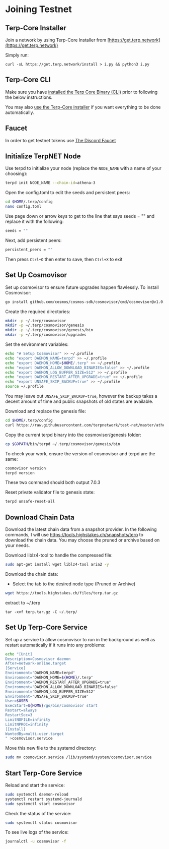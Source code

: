 # Joining Testnet

## Terp-Core Installer

Join a network by using Terp-Core Installer from [https://get.terp.network](https://get.terp.network) 


Simply run:

```
curl -sL https://get.terp.network/install > i.py && python3 i.py
```

## Terp-Core CLI

Make sure you have [installed the Terp Core Binary (CLI)](../terp-core/terpd) prior to following the below instructions.

You may also [use the Terp-Core installer](../terp-core/terpd) if you want everything to be done automatically.

## Faucet 
In order to get testnet tokens use  [The Discord Faucet](https://discord.gg/rkwutDxvDJ)

## Initialize TerpNET Node

Use terpd to initialize your node (replace the ```NODE_NAME``` with a name of your choosing):

```bash
terpd init NODE_NAME --chain-id=athena-3
```

Open the config.toml to edit the seeds and persistent peers:

```bash
cd $HOME/.terp/config
nano config.toml
```

Use page down or arrow keys to get to the line that says seeds = "" and replace it with the following:

```bash
seeds = ""
```

Next, add persistent peers:

```bash
persistent_peers = ""
```

Then press ```Ctrl+O``` then enter to save, then ```Ctrl+X``` to exit

## Set Up Cosmovisor

Set up cosmovisor to ensure future upgrades happen flawlessly. To install Cosmovisor:

```bash
go install github.com/cosmos/cosmos-sdk/cosmovisor/cmd/cosmovisor@v1.0.0
```

Create the required directories:

```bash
mkdir -p ~/.terp/cosmovisor
mkdir -p ~/.terp/cosmovisor/genesis
mkdir -p ~/.terp/cosmovisor/genesis/bin
mkdir -p ~/.terp/cosmovisor/upgrades
```

Set the environment variables:

```bash
echo "# Setup Cosmovisor" >> ~/.profile
echo "export DAEMON_NAME=terpd" >> ~/.profile
echo "export DAEMON_HOME=$HOME/.terp" >> ~/.profile
echo "export DAEMON_ALLOW_DOWNLOAD_BINARIES=false" >> ~/.profile
echo "export DAEMON_LOG_BUFFER_SIZE=512" >> ~/.profile
echo "export DAEMON_RESTART_AFTER_UPGRADE=true" >> ~/.profile
echo "export UNSAFE_SKIP_BACKUP=true" >> ~/.profile
source ~/.profile
```

You may leave out `UNSAFE_SKIP_BACKUP=true`, however the backup takes a decent amount of time and public snapshots of old states are available.

Download and replace the genesis file:

```bash
cd $HOME/.terp/config
curl https://raw.githubusercontent.com/terpnetwork/test-net/master/athena-3/genesis.json
```

Copy the current terpd binary into the cosmovisor/genesis folder:

```bash
cp $GOPATH/bin/terpd ~/.terp/cosmovisor/genesis/bin
```

To check your work, ensure the version of cosmovisor and terpd are the same:

```bash
cosmovisor version
terpd version
```

These two command should both output 7.0.3

Reset private validator file to genesis state:

```bash
terpd unsafe-reset-all
```

## Download Chain Data

Download the latest chain data from a snapshot provider. In the following commands, I will use <a href="" target="_blank">https://tools.highstakes.ch/snapshots/terp</a> to download the chain data. You may choose the pruned or archive based on your needs.

Download liblz4-tool to handle the compressed file:

```bash
sudo apt-get install wget liblz4-tool aria2 -y
```

Download the chain data:

- Select the tab to the desired node type (Pruned or Archive)

```bash
wget https://tools.highstakes.ch/files/terp.tar.gz
```

extract to ~/.terp 
```
tar -xvf terp.tar.gz -C ~/.terp/
```

## Set Up Terp-Core Service

Set up a service to allow cosmovisor to run in the background as well as restart automatically if it runs into any problems:

```bash
echo "[Unit]
Description=Cosmovisor daemon
After=network-online.target
[Service]
Environment="DAEMON_NAME=terpd"
Environment="DAEMON_HOME=${HOME}/.terp"
Environment="DAEMON_RESTART_AFTER_UPGRADE=true"
Environment="DAEMON_ALLOW_DOWNLOAD_BINARIES=false"
Environment="DAEMON_LOG_BUFFER_SIZE=512"
Environment="UNSAFE_SKIP_BACKUP=true"
User=$USER
ExecStart=${HOME}/go/bin/cosmovisor start
Restart=always
RestartSec=3
LimitNOFILE=infinity
LimitNPROC=infinity
[Install]
WantedBy=multi-user.target
" >cosmovisor.service
```

Move this new file to the systemd directory:

```bash
sudo mv cosmovisor.service /lib/systemd/system/cosmovisor.service
```

## Start Terp-Core Service

Reload and start the service:

```bash
sudo systemctl daemon-reload
systemctl restart systemd-journald
sudo systemctl start cosmovisor
```

Check the status of the service:

```bash
sudo systemctl status cosmovisor
```

To see live logs of the service:

```bash
journalctl -u cosmovisor -f
```

